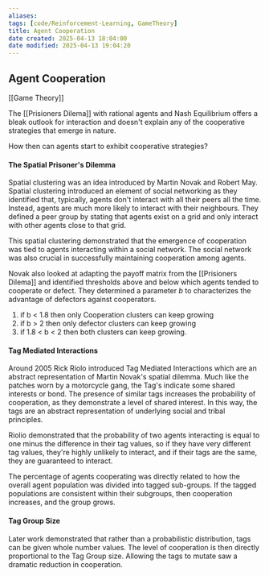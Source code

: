 ```yaml
---
aliases:
tags: [code/Reinforcement-Learning, GameTheory]
title: Agent Cooperation
date created: 2025-04-13 18:04:00
date modified: 2025-04-13 19:04:20
---
```

## Agent Cooperation

[[Game Theory]]

The [[Prisioners Dilema]] with rational agents and Nash Equilibrium offers a bleak outlook for interaction and doesn't explain any of the cooperative strategies that emerge in nature.

How then can agents start to exhibit cooperative strategies?

#### The Spatial Prisoner's Dilemma
Spatial clustering was an idea introduced by Martin Novak and Robert May.  Spatial clustering introduced an element of social networking as they identified that, typically, agents don't interact with all their peers all the time. Instead, agents are much more likely to interact with their neighbours.  They defined a peer group by stating that agents exist on a grid and only interact with other agents close to that grid.  

This spatial clustering demonstrated that the emergence of cooperation was tied to agents interacting within a social network. The social network was also crucial in successfully maintaining cooperation among agents.  

Novak also looked at adapting the payoff matrix from the [[Prisioners Dilema]] and identified thresholds above and below which agents tended to cooperate or defect.  They determined a parameter *b* to characterizes the advantage of defectors against cooperators.  

1. if b < 1.8 then only Cooperation clusters can keep growing
2. if b > 2 then only defector clusters can keep growing
3. if 1.8 < b < 2 then both clusters can keep growing.

#### Tag Mediated Interactions
Around 2005 Rick Riolo introduced Tag Mediated Interactions which are an abstract representation of Martin Novak's spatial dilemma.  Much like the patches worn by a motorcycle gang, the Tag's indicate some shared interests or bond.  The presence of similar tags increases the probability of cooperation, as they demonstrate a level of shared interest. In this way, the tags are an abstract representation of underlying social and tribal principles.  

Riolio demonstrated that the probability of two agents interacting is equal to one minus the difference in their tag values, so if they have very different tag values, they're highly unlikely to interact, and if their tags are the same, they are guaranteed to interact.  

The percentage of agents cooperating was directly related to how the overall agent population was divided into tagged sub-groups.  If the tagged populations are consistent within their subgroups, then cooperation increases, and the group grows.  


#### Tag Group Size
Later work demonstrated that rather than a probabilistic distribution, tags can be given whole number values.  The level of cooperation is then directly proportional to the Tag Group size.  Allowing the tags to mutate saw a dramatic reduction in cooperation.  